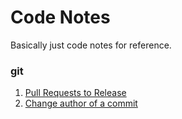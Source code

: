 # Code Notes

Basically just code notes for reference.

### git

1. [Pull Requests to Release](prs-to-release.md)
2. [Change author of a commit](git-ammend-commit-author.md)
